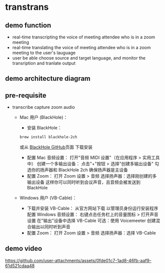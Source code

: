 # transtrans

## demo function
- real-time transcripting the voice of meeting attendee who is in a zoom meeting
- real-time translating the voice of meeting attendee who is in a zoom meeting to the user's lauguage
- user be able choose source and target language, and monitor the transription and tranlate output


## demo architecture diagram


## pre-requisite
- transcribe capture zoom audio
  - Mac 用户 (BlackHole)：
    - 安装 BlackHole：
    ```sh
    brew install blackhole-2ch
    ```
    或从 [BlackHole GitHub](https://github.com/ExistentialAudio/BlackHole)页面 下载安装

    - 配置 Mac 音频设置：
      打开"音频 MIDI 设置"（在应用程序 > 实用工具中）
      创建一个多输出设备：
      点击"+"按钮 > 选择"创建多输出设备"
      勾选你的扬声器和 BlackHole 2ch
      确保扬声器是主设备
    - 配置 Zoom：
      打开 Zoom 设置 > 音频
      选择扬声器：选择刚创建的多输出设备
      这样你可以同时听到会议声音，且音频会被发送到 BlackHole

  - Windows 用户 (VB-Cable)：
    - 下载并安装 VB-Cable：
      从官方网站下载
      以管理员身份运行安装程序
      配置 Windows 音频设置：
      右键点击任务栏上的音量图标 > 打开声音设置
      在"输出"设备中选择 VB-Cable
      可选：使用 Voicemeeter 创建混合输出以同时听到声音
    - 配置 Zoom：
      打开 Zoom 设置 > 音频
      选择扬声器：选择 VB-Cable

## demo video

https://github.com/user-attachments/assets/0fde01c7-1ad8-46fb-aaf9-61d521cdaa48




